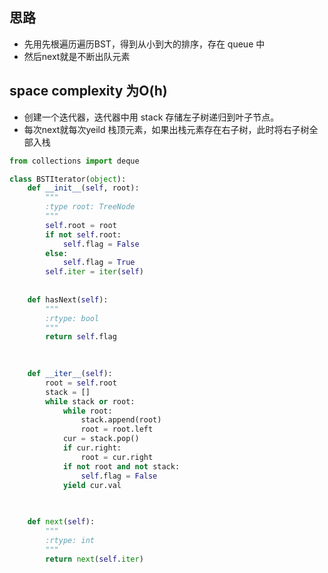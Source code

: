 ## 思路

- 先用先根遍历遍历BST，得到从小到大的排序，存在 queue 中
- 然后next就是不断出队元素

## space complexity 为O(h)
- 创建一个迭代器，迭代器中用 stack 存储左子树递归到叶子节点。
- 每次next就每次yeild 栈顶元素，如果出栈元素存在右子树，此时将右子树全部入栈

```Python
from collections import deque

class BSTIterator(object):
    def __init__(self, root):
        """
        :type root: TreeNode
        """
        self.root = root
        if not self.root:
            self.flag = False  
        else:
            self.flag = True
        self.iter = iter(self)
        
    
    def hasNext(self):
        """
        :rtype: bool
        """
        return self.flag
        
            

    def __iter__(self):
        root = self.root
        stack = []
        while stack or root:
            while root:
                stack.append(root)
                root = root.left
            cur = stack.pop()
            if cur.right:
                root = cur.right
            if not root and not stack:
                self.flag = False                
            yield cur.val

        
    
    def next(self):
        """
        :rtype: int
        """
        return next(self.iter)
```       